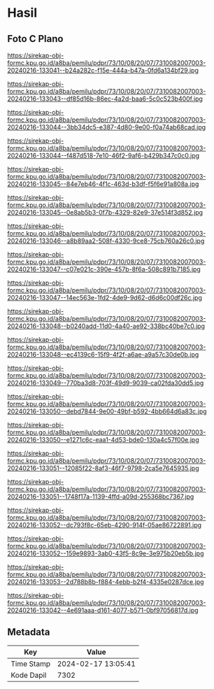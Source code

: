 # Hasil

## Foto C Plano

https://sirekap-obj-formc.kpu.go.id/a8ba/pemilu/pdpr/73/10/08/20/07/7310082007003-20240216-133041--b24a282c-f15e-444a-b47a-0fd6a134bf29.jpg

https://sirekap-obj-formc.kpu.go.id/a8ba/pemilu/pdpr/73/10/08/20/07/7310082007003-20240216-133043--df85d16b-86ec-4a2d-baa6-5c0c523b400f.jpg

https://sirekap-obj-formc.kpu.go.id/a8ba/pemilu/pdpr/73/10/08/20/07/7310082007003-20240216-133044--3bb34dc5-e387-4d80-9e00-f0a74ab68cad.jpg

https://sirekap-obj-formc.kpu.go.id/a8ba/pemilu/pdpr/73/10/08/20/07/7310082007003-20240216-133044--f487d518-7e10-46f2-9af6-b429b347c0c0.jpg

https://sirekap-obj-formc.kpu.go.id/a8ba/pemilu/pdpr/73/10/08/20/07/7310082007003-20240216-133045--84e7eb46-4f1c-463d-b3df-f5f6e91a808a.jpg

https://sirekap-obj-formc.kpu.go.id/a8ba/pemilu/pdpr/73/10/08/20/07/7310082007003-20240216-133045--0e8ab5b3-0f7b-4329-82e9-37e514f3d852.jpg

https://sirekap-obj-formc.kpu.go.id/a8ba/pemilu/pdpr/73/10/08/20/07/7310082007003-20240216-133046--a8b89aa2-508f-4330-9ce8-75cb760a26c0.jpg

https://sirekap-obj-formc.kpu.go.id/a8ba/pemilu/pdpr/73/10/08/20/07/7310082007003-20240216-133047--c07e021c-390e-457b-8f6a-508c891b7185.jpg

https://sirekap-obj-formc.kpu.go.id/a8ba/pemilu/pdpr/73/10/08/20/07/7310082007003-20240216-133047--14ec563e-1fd2-4de9-9d62-d6d6c00df26c.jpg

https://sirekap-obj-formc.kpu.go.id/a8ba/pemilu/pdpr/73/10/08/20/07/7310082007003-20240216-133048--b0240add-11d0-4a40-ae92-338bc40be7c0.jpg

https://sirekap-obj-formc.kpu.go.id/a8ba/pemilu/pdpr/73/10/08/20/07/7310082007003-20240216-133048--ec4139c6-15f9-4f2f-a6ae-a9a57c30de0b.jpg

https://sirekap-obj-formc.kpu.go.id/a8ba/pemilu/pdpr/73/10/08/20/07/7310082007003-20240216-133049--770ba3d8-703f-49d9-9039-ca02fda30dd5.jpg

https://sirekap-obj-formc.kpu.go.id/a8ba/pemilu/pdpr/73/10/08/20/07/7310082007003-20240216-133050--debd7844-9e00-49bf-b592-4bb664d6a83c.jpg

https://sirekap-obj-formc.kpu.go.id/a8ba/pemilu/pdpr/73/10/08/20/07/7310082007003-20240216-133050--e1271c6c-eaa1-4d53-bde0-130a4c57f00e.jpg

https://sirekap-obj-formc.kpu.go.id/a8ba/pemilu/pdpr/73/10/08/20/07/7310082007003-20240216-133051--12085f22-8af3-46f7-9798-2ca5e7645935.jpg

https://sirekap-obj-formc.kpu.go.id/a8ba/pemilu/pdpr/73/10/08/20/07/7310082007003-20240216-133051--1748f17a-1139-4ffd-a09d-255368bc7367.jpg

https://sirekap-obj-formc.kpu.go.id/a8ba/pemilu/pdpr/73/10/08/20/07/7310082007003-20240216-133052--dc793f8c-65eb-4290-914f-05ae86722891.jpg

https://sirekap-obj-formc.kpu.go.id/a8ba/pemilu/pdpr/73/10/08/20/07/7310082007003-20240216-133052--159e9893-3ab0-43f5-8c9e-3e975b20eb5b.jpg

https://sirekap-obj-formc.kpu.go.id/a8ba/pemilu/pdpr/73/10/08/20/07/7310082007003-20240216-133053--2d788b8b-f884-4ebb-b2f4-4335e0287dce.jpg

https://sirekap-obj-formc.kpu.go.id/a8ba/pemilu/pdpr/73/10/08/20/07/7310082007003-20240216-133042--4e691aaa-d161-4077-b571-0bf97056817d.jpg


## Metadata

| Key        | Value               |
| ---------- | ------------------- |
| Time Stamp | 2024-02-17 13:05:41 |
| Kode Dapil | 7302                |



